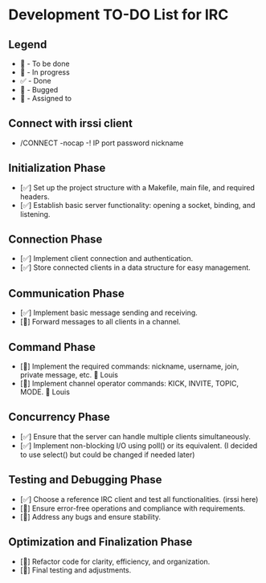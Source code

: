 # Development TO-DO List for IRC

## Legend
- 📝 - To be done
- 🔨 - In progress
- ✅ - Done
- 🐛 - Bugged
- 🤝 - Assigned to

## Connect with irssi client
- /CONNECT -nocap -! IP port password nickname

## Initialization Phase
- [✅] Set up the project structure with a Makefile, main file, and required headers. 
- [✅] Establish basic server functionality: opening a socket, binding, and listening.

## Connection Phase
- [✅] Implement client connection and authentication.
- [✅] Store connected clients in a data structure for easy management.

## Communication Phase
- [✅] Implement basic message sending and receiving.
- [📝] Forward messages to all clients in a channel.

## Command Phase
- [📝] Implement the required commands: nickname, username, join, private message, etc. 🤝 Louis
- [📝] Implement channel operator commands: KICK, INVITE, TOPIC, MODE. 🤝 Louis

## Concurrency Phase
- [✅] Ensure that the server can handle multiple clients simultaneously. 
- [✅] Implement non-blocking I/O using poll() or its equivalent. (I decided to use select() but could be changed if needed later)

## Testing and Debugging Phase
- [✅] Choose a reference IRC client and test all functionalities. (irssi here)
- [📝] Ensure error-free operations and compliance with requirements. 
- [📝] Address any bugs and ensure stability. 

## Optimization and Finalization Phase
- [📝] Refactor code for clarity, efficiency, and organization.
- [📝] Final testing and adjustments.
